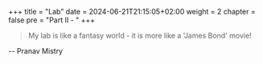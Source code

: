 +++
title = "Lab"
date = 2024-06-21T21:15:05+02:00
weight = 2
chapter = false
pre = "Part II - "
+++

> My lab is like a fantasy world - it is more like a 'James Bond' movie!

-- Pranav Mistry